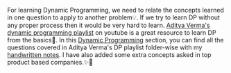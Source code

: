 For learning Dynamic Programming, we need to relate the concepts learned in one question to apply to another problem💡. If we try to learn DP without any proper process then it would be very hard to learn. [Aditya Verma's](https://www.youtube.com/c/AdityaVermaTheProgrammingLord)  [dynamic programming playlist](https://youtube.com/playlist?list=PL_z_8CaSLPWekqhdCPmFohncHwz8TY2Go) on youtube is a great resource to learn DP from the basics🙌. 
In this [Dynamic Programming](https://github.com/SamirPaul1/DSAlgo/tree/main/02_Dynamic-Programming) section, you can find all the questions covered in Aditya Verma's DP playlist folder-wise with my [handwritten notes](https://raw.githubusercontent.com/SamirPaul1/DSAlgo/main/02_Dynamic-Programming/Dynamic-Programming-NOTE.pdf). 
I have also added some extra concepts asked in top product based companies.✨🎯